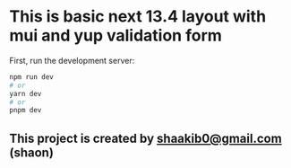 # This is basic next 13.4 layout with mui and yup validation form
First, run the development server:

```bash
npm run dev
# or
yarn dev
# or
pnpm dev
```
## This project is created by shaakib0@gmail.com (shaon)